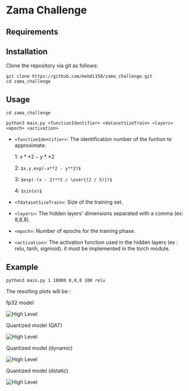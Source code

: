 # Zama Challenge

Requirements 
------------

Installation
------------
Clone the repository via git as follows:
```
git clone https://github.com/mehdi150/zama_challenge.git
cd zama_challenge
```

Usage
-------------
```
cd zama_challenge

python3 main.py <functionIdentifier> <datasetSizeTrain> <layers> <epoch> <activation>
```

* ```<functionIdentifier>```: The identification number of the funtion to approximate:

    1: $x**2 - y**2$

    2: `$x.y.exp(-x**2 - y**2)$`

    3: `$exp(-(x - 2)**2 / \over{(2 / 5)})$`

    4: `$sin(x)$`

* ```<fdatasetSizeTrain>```: Size of the training set.

* ```<layers>```: The hidden layers' dimensions separated with a comma (ex: 8,8,8).

* ```<epoch>```: Number of epochs for the training phase.

* ```<activation>```: The activation function used in the hidden layers (ex : relu, tanh, sigmoid). it must be implemented in the torch module.

Example
-------------

```
python3 main.py 1 10000 8,8,8 100 relu 
```

The resulting plots will be :

fp32 model

![High Level](https://github.com/mehdi150/zama_challenge/blob/main/fp32_saddle.png)

Quantized model (QAT)

![High Level](https://github.com/mehdi150/zama_challenge/blob/main/int8_saddle.png)

Quantized model (dynamic)

![High Level](https://github.com/mehdi150/zama_challenge/blob/main/dynamic_saddle.png)

Quantized model (dstatic)

![High Level](https://github.com/mehdi150/zama_challenge/blob/main/static_saddle.png)